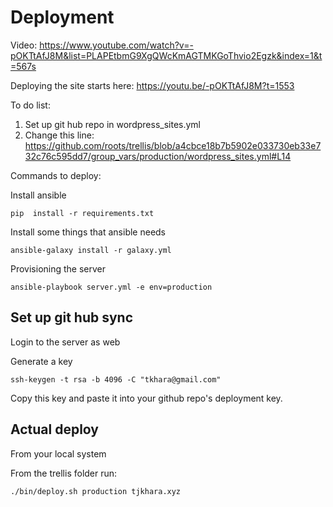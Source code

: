 # Deployment

Video: https://www.youtube.com/watch?v=-pOKTtAfJ8M&list=PLAPEtbmG9XgQWcKmAGTMKGoThvio2Egzk&index=1&t=567s

Deploying the site starts here: https://youtu.be/-pOKTtAfJ8M?t=1553

To do list:

1. Set up git hub repo in wordpress_sites.yml
2. Change this line: https://github.com/roots/trellis/blob/a4cbce18b7b5902e033730eb33e732c76c595dd7/group_vars/production/wordpress_sites.yml#L14


Commands to deploy:

Install ansible

    pip  install -r requirements.txt

Install some things that ansible needs

    ansible-galaxy install -r galaxy.yml

Provisioning the server

    ansible-playbook server.yml -e env=production


## Set up git hub sync

Login to the server as web

Generate a key

    ssh-keygen -t rsa -b 4096 -C "tkhara@gmail.com"

Copy this key and paste it into your github repo's deployment key.

## Actual deploy

From your local system

From the trellis folder run:

    ./bin/deploy.sh production tjkhara.xyz
